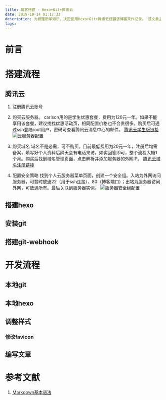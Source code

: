 ```yaml
---
title: 博客搭建 - Hexo+Git+腾讯云
date: 2019-10-14 01:17:33
description: 为梳理所学知识，决定使用Hexo+Git+腾讯云搭建该博客来作记录。 该文章主要阐述该博客的搭建过程，供大家参考。
tags:
---
```

# 前言






# 搭建流程

## 腾讯云
1. 注册腾讯云账号

2. 购买云服务器。
carlson用的是学生优惠套餐，费用为120元一年。如果不能享用该套餐，建议找找优惠活动页，相同配置价格也不会贵很多。购买后可通过ssh登陆root用户，密码可查看腾讯云消息中心的邮件。
[腾讯云学生版链接](https://cloud.tencent.com/act/campus)
![云服务器配置](/img/云服务器配置.png)

3. 购买域名
域名不是必需，可不购买。目前最低费用为20元一年，注册后均需备案，填写好个人资料后隔天会有电话来访，如实回答即可，整个流程大概1个月。购买后找到域名管理页面，点击解析并添加服务器的外网IP。
[腾讯云域名注册链接](https://dnspod.cloud.tencent.com)

4. 配置安全策略
找到个人云服务器菜单页面，创建一个安全组。入站为外网访问服务器，可暂时放通22（用于ssh连接）、80（博客端口）；出站为服务器访问外网，可放通所有。最后关联到服务器实例。
![服务器安全组配置](/img/服务器安全组配置.png)

## 搭建hexo

## 安装git

## 搭建git-webhook

# 开发流程

## 本地git

## 本地hexo

## 调整样式

### 修改favicon

## 编写文章

# 参考文献
1. [Markdown基本语法](https://www.jianshu.com/p/191d1e21f7ed)
